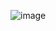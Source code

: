 ![image](https://user-images.githubusercontent.com/89137604/230733994-f43289b3-107f-4f39-ae28-ded86517628a.png)
